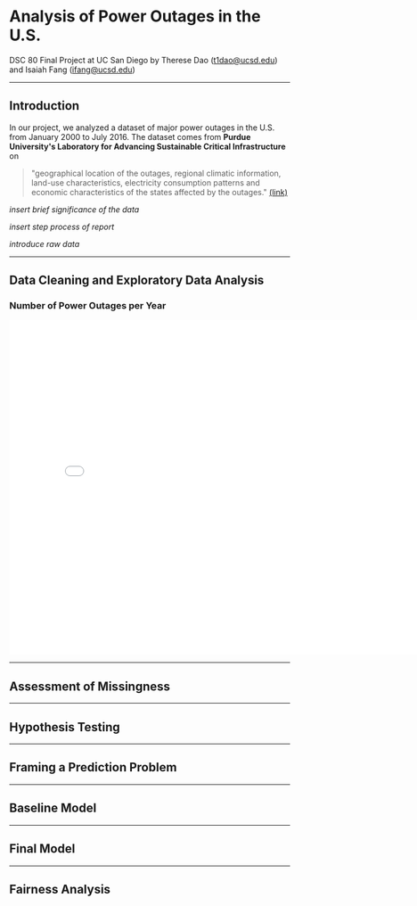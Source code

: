 # Analysis of Power Outages in the U.S.

DSC 80 Final Project at UC San Diego by Therese Dao (t1dao@ucsd.edu) and Isaiah Fang (ifang@ucsd.edu)

---

## Introduction

In our project, we analyzed a dataset of major power outages in the U.S. from January 2000 to July 2016. The dataset comes from **Purdue University's Laboratory for Advancing Sustainable Critical Infrastructure** on 

> "geographical location of the outages, regional climatic information, land-use characteristics, electricity consumption patterns and economic characteristics of the states affected by the outages." [(link)](https://engineering.purdue.edu/LASCI/research-data/outages)

*insert brief significance of the data*

*insert step process of report*

*introduce raw data*

---

## Data Cleaning and Exploratory Data Analysis

### Number of Power Outages per Year

<iframe src="assets/num_per_year.html" width="800" height="600" frameborder="0"></iframe>

---

## Assessment of Missingness



---

## Hypothesis Testing



---



## Framing a Prediction Problem



---



## Baseline Model



---



## Final Model



---



## Fairness Analysis

